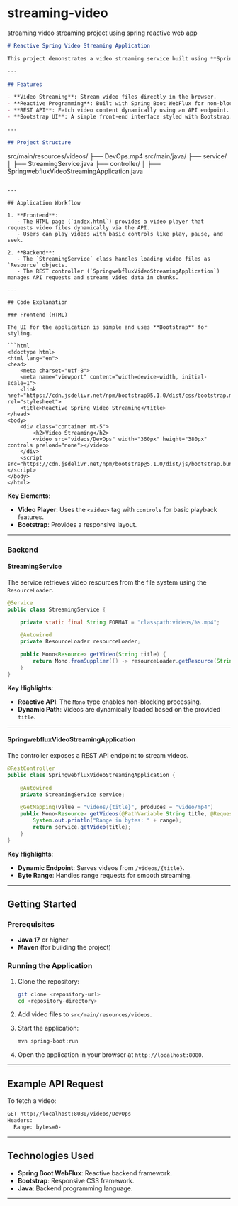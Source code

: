 # streaming-video
streaming video streaming project using spring reactive web app 

```markdown
# Reactive Spring Video Streaming Application

This project demonstrates a video streaming service built using **Spring Boot WebFlux** (reactive programming). It allows users to stream video files stored in the `src/main/resources/videos` directory.

---

## Features

- **Video Streaming**: Stream video files directly in the browser.
- **Reactive Programming**: Built with Spring Boot WebFlux for non-blocking, efficient handling of requests.
- **REST API**: Fetch video content dynamically using an API endpoint.
- **Bootstrap UI**: A simple front-end interface styled with Bootstrap.

---

## Project Structure

```
src/main/resources/videos/
├── DevOps.mp4
src/main/java/
├── service/
│   ├── StreamingService.java
├── controller/
│   ├── SpringwebfluxVideoStreamingApplication.java
```

---

## Application Workflow

1. **Frontend**:
   - The HTML page (`index.html`) provides a video player that requests video files dynamically via the API.
   - Users can play videos with basic controls like play, pause, and seek.

2. **Backend**:
   - The `StreamingService` class handles loading video files as `Resource` objects.
   - The REST controller (`SpringwebfluxVideoStreamingApplication`) manages API requests and streams video data in chunks.

---

## Code Explanation

### Frontend (HTML)

The UI for the application is simple and uses **Bootstrap** for styling.

```html
<!doctype html>
<html lang="en">
<head>
    <meta charset="utf-8">
    <meta name="viewport" content="width=device-width, initial-scale=1">
    <link href="https://cdn.jsdelivr.net/npm/bootstrap@5.1.0/dist/css/bootstrap.min.css" rel="stylesheet">
    <title>Reactive Spring Video Streaming</title>
</head>
<body>
    <div class="container mt-5">
        <h2>Video Streaming</h2>
        <video src="videos/DevOps" width="360px" height="380px" controls preload="none"></video>
    </div>
    <script src="https://cdn.jsdelivr.net/npm/bootstrap@5.1.0/dist/js/bootstrap.bundle.min.js"></script>
</body>
</html>
```

**Key Elements**:
- **Video Player**: Uses the `<video>` tag with `controls` for basic playback features.
- **Bootstrap**: Provides a responsive layout.

---

### Backend

#### **StreamingService**

The service retrieves video resources from the file system using the `ResourceLoader`.

```java
@Service
public class StreamingService {

    private static final String FORMAT = "classpath:videos/%s.mp4";

    @Autowired
    private ResourceLoader resourceLoader;

    public Mono<Resource> getVideo(String title) {
        return Mono.fromSupplier(() -> resourceLoader.getResource(String.format(FORMAT, title)));
    }
}
```

**Key Highlights**:
- **Reactive API**: The `Mono` type enables non-blocking processing.
- **Dynamic Path**: Videos are dynamically loaded based on the provided `title`.

---

#### **SpringwebfluxVideoStreamingApplication**

The controller exposes a REST API endpoint to stream videos.

```java
@RestController
public class SpringwebfluxVideoStreamingApplication {

    @Autowired
    private StreamingService service;

    @GetMapping(value = "videos/{title}", produces = "video/mp4")
    public Mono<Resource> getVideos(@PathVariable String title, @RequestHeader("Range") String range) {
        System.out.println("Range in bytes: " + range);
        return service.getVideo(title);
    }
}
```

**Key Highlights**:
- **Dynamic Endpoint**: Serves videos from `/videos/{title}`.
- **Byte Range**: Handles range requests for smooth streaming.

---

## Getting Started

### Prerequisites

- **Java 17** or higher
- **Maven** (for building the project)

### Running the Application

1. Clone the repository:
   ```bash
   git clone <repository-url>
   cd <repository-directory>
   ```

2. Add video files to `src/main/resources/videos`.

3. Start the application:
   ```bash
   mvn spring-boot:run
   ```

4. Open the application in your browser at `http://localhost:8080`.

---

## Example API Request

To fetch a video:

```bash
GET http://localhost:8080/videos/DevOps
Headers:
  Range: bytes=0-
```

---

## Technologies Used

- **Spring Boot WebFlux**: Reactive backend framework.
- **Bootstrap**: Responsive CSS framework.
- **Java**: Backend programming language.

---


